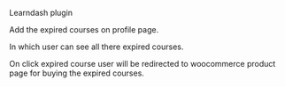 Learndash plugin 

Add the expired courses on profile page.

In which user can see all there expired courses.

On click expired course user will be redirected to woocommerce product page for buying the expired courses.

